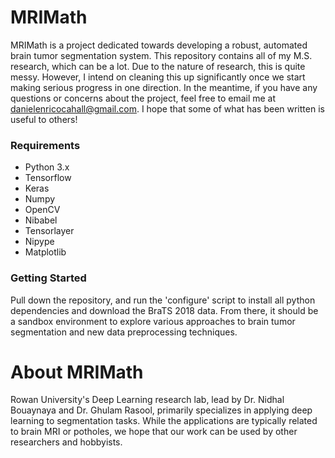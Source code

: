 # MRIMath
MRIMath is a project dedicated towards developing a robust, automated brain tumor segmentation system. This repository contains all of my M.S. research, which can be a lot. Due to the nature of research, this is quite messy. However, I intend on cleaning this up significantly once we start making serious progress in one direction. In the meantime, if you have any questions or concerns about the project, feel free to email me at danielenricocahall@gmail.com. I hope that some of what has been written is useful to others!

### Requirements
* Python 3.x
* Tensorflow
* Keras
* Numpy
* OpenCV 
* Nibabel
* Tensorlayer
* Nipype
* Matplotlib

### Getting Started
Pull down the repository, and run the 'configure' script to install all python dependencies and download the BraTS 2018 data. From there, it should be a sandbox environment to explore various approaches to brain tumor segmentation and new data preprocessing techniques.


# About MRIMath
Rowan University's Deep Learning research lab, lead by Dr. Nidhal Bouaynaya and Dr. Ghulam Rasool, primarily specializes in applying deep learning to segmentation tasks. While the applications are typically related to brain MRI or potholes, we hope that our work can be used by other researchers and hobbyists.

